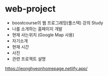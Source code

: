# web-project

- boostcourse의 웹 프로그래밍(풀스택) 강의 Study
- 나를 소개하는 홈페이지 개발
- 현재 사는위치 (Google Map 사용)
- 자기소개
- 현재 시간
- 사진
- 관련 프로젝트 설명

https://jeonghyeonhomepage.netlify.app/
